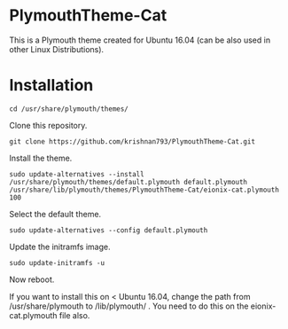 # PlymouthTheme-Cat
This is a Plymouth theme created for Ubuntu 16.04 (can be also used in other Linux Distributions).

# Installation
    cd /usr/share/plymouth/themes/

Clone this repository.

    git clone https://github.com/krishnan793/PlymouthTheme-Cat.git
    
Install the theme.

    sudo update-alternatives --install /usr/share/plymouth/themes/default.plymouth default.plymouth /usr/share/lib/plymouth/themes/PlymouthTheme-Cat/eionix-cat.plymouth 100

Select the default theme.

    sudo update-alternatives --config default.plymouth

Update the initramfs image.

    sudo update-initramfs -u

Now reboot.

If you want to install this on < Ubuntu 16.04, change the path from /usr/share/plymouth to /lib/plymouth/ . You need to do this on the eionix-cat.plymouth file also.
